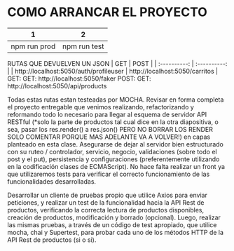 # COMO ARRANCAR EL PROYECTO

|      1       |      2       |
| :----------: | :----------: |
| npm run prod | npm run test |

RUTAS QUE DEVUELVEN UN JSON
| GET | POST |
| :----------: | :----------: |
| http://localhost:5050/auth/profileuser | http://localhost:5050/carritos |
GET:
GET: http://localhost:5050/faker
POST:
GET: http://localhost:5050/api/products

Todas estas rutas estan testeadas por MOCHA.
Revisar en forma completa el proyecto entregable que venimos realizando, refactorizando y reformando todo lo necesario para llegar al esquema de servidor API RESTful (\*solo la parte de productos tal cual dice en la otra diapositiva, o sea, pasar los res.render() a res.json() PERO NO BORRAR LOS RENDER SOLO COMENTAR PORQUE MAS ADELANTE VA A VOLVER!) en capas planteado en esta clase.
Asegurarse de dejar al servidor bien estructurado con su ruteo / controlador, servicio, negocio, validaciones (sobre todo el post y el put), persistencia y configuraciones (preferentemente utilizando en la codificación clases de ECMAScript).
No hace falta realizar un front ya que utilizaremos tests para verificar el correcto funcionamiento de las funcionalidades desarrolladas.

Desarrollar un cliente de pruebas propio que utilice Axios para enviar peticiones, y realizar un test de la funcionalidad hacia la API Rest de productos, verificando la correcta lectura de productos disponibles, creación de productos, modificación y borrado (opcional).
Luego, realizar las mismas pruebas, a través de un código de test apropiado, que utilice mocha, chai y Supertest, para probar cada uno de los métodos HTTP de la API Rest de productos (si o si).
